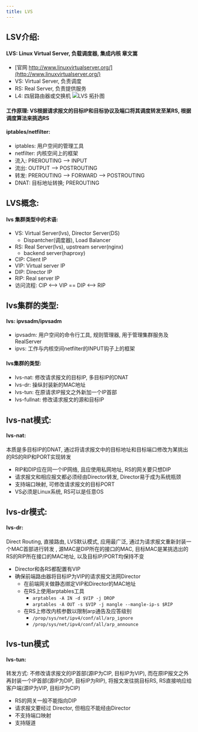 ```yaml
---
title: LVS
---
```


## LSV介绍:
#### LVS: Linux Virtual Server, 负载调度器, 集成内核 章文嵩
- [官网 http://www.linuxvirtualserver.org/](http://www.linuxvirtualserver.org/)
- VS: Virtual Server, 负责调度
- RS: Real Server, 负责提供服务
- L4: 四层路由器或交换机
![LVS 拓扑图](https://ahriknow.oss-cn-beijing.aliyuncs.com/media/abook/lvs.png)
#### 工作原理: VS根据请求报文的目标IP和目标协议及端口将其调度转发至某RS, 根据调度算法来挑选RS
#### iptables/netfilter:
- iptables: 用户空间的管理工具
- netfilter: 内核空间上的框架
- 流入: PREROUTING --> INPUT
- 流出: OUTPUT --> POSTROUTING
- 转发: PREROUTING --> FORWARD --> POSTROUTING
- DNAT: 目标地址转换; PREROUTING


## LVS概念:
#### lvs 集群类型中的术语:
- VS: Virtual Server(lvs), Director Server(DS)
    - Dispantcher(调度器), Load Balancer
- RS: Real Server(lvs), upstream server(nginx)
    - backend server(haproxy)
- CIP: Client IP
- VIP: Virtual server IP
- DIP: Director IP
- RIP: Real server IP
- 访问流程: CIP <--> VIP == DIP <--> RIP


## lvs集群的类型:
#### lvs: ipvsadm/ipvsadm
- ipvsadm: 用户空间的命令行工具, 规则管理器, 用于管理集群服务及RealServer
- ipvs: 工作与内核空间netfilter的INPUT钩子上的框架
#### lvs集群的类型:
- lvs-nat: 修改请求报文的目标IP, 多目标IP的DNAT
- lvs-dr: 操纵封装新的MAC地址
- lvs-tun: 在原请求IP报文之外新加一个IP首部
- lvs-fullnat: 修改请求报文的源和目标IP


## lvs-nat模式:
#### lvs-nat: 
本质是多目标IP的DNAT, 通过将请求报文中的目标地址和目标端口修改为某挑出的RS的RIP和PORT实现转发
- RIP和DIP应在同一个IP网络, 且应使用私网地址, RS的网关要只想DIP
- 请求报文和相应报文都必须经由Director转发, Director易于成为系统瓶颈
- 支持端口映射, 可修改请求报文的目标PORT
- VS必须是Linux系统, RS可以是任意OS


## lvs-dr模式:
#### lvs-dr: 
Direct Routing, 直接路由, LVS默认模式, 应用最广泛, 通过为请求报文重新封装一个MAC首部进行转发
, 源MAC是DIP所在的接口的MAC, 目标MAC是某挑选出的RS的RIP所在接口的MAC地址, 以及目标IP/PORT均保持不变
- Director和各RS都配置有VIP
- 确保前端路由器将目标IP为VIP的请求报文法网Director
    - 在前端网关做静态绑定VIP和Director的MAC地址
    - 在RS上使用arptables工具
        - `arptables -A IN -d $VIP -j DROP`
        - `arptables -A OUT -s $VIP -j mangle --mangle-ip-s $RIP`
    - 在RS上修改内核参数以限制arp通告及应答级别
        - `/prop/sys/net/ipv4/conf/all/arp_ignore`
        - `/prop/sys/net/ipv4/conf/all/arp_announce`


## lvs-tun模式
#### lvs-tun: 
转发方式: 不修改请求报文的IP首部(源IP为CIP, 目标IP为VIP), 而在原IP报文之外再封装一个IP首部(源IP为DIP, 目标IP为RIP), 将报文发往挑目标RS, RS直接响应给客户端(源IP为VIP, 目标IP为CIP)
- RS的网关一般不能指向DIP
- 请求报文要经过 Director, 但相应不能经由Director
- 不支持端口映射
- 支持隧道


<Valine />